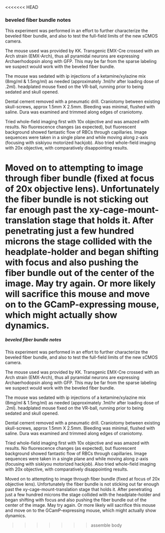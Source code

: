 <<<<<<< HEAD
### beveled fiber bundle notes
This experiment was performed in an effort to further characterize the beveled fiber bundle, and also to test the full-field limits of the new sCMOS camera.

The mouse used was provided by KK. Transgenic EMX-Cre crossed with an Arch strain (EMX-Arch), thus all pyramidal neurons are expressing Archaerhodopsin along with GFP. This may be far from the sparse labeling we suspect would work with the beveled fiber bundle.

The mouse was sedated with ip injections of a ketamine/xylazine mix (8mg/ml & 1.5mg/ml) as needed (approximately .1ml/hr after loading dose of .2ml). headplated mouse fixed on the VR-ball, running prior to being sedated and skull opened.

Dental cement removed with a pneumatic drill. Craniotomy between existing skull-screws, approx 1.5mm X 2.5mm. Bleeding was minimal, flushed with saline. Dura was examined and trimmed along edges of craniotomy.

Tried whole-field imaging first with 10x objective and was amazed with results. No fluorescence changes (as expected), but fluorescent background showed fantastic flow of RBCs through capillaries. Image sequences were taken in a single plane and while moving along z-axis (focusing with siskiyou motorized hackjob). Also tried whole-field imaging with 20x objective, with comparatively disappointing results.

Moved on to attempting to image through fiber bundle (fixed at focus of 20x objective lens). Unfortunately the fiber bundle is not sticking out far enough past the xy-cage-mount-translation stage that holds it. After penetrating just a few hundred microns the stage collided with the headplate-holder and began shifting with focus and also pushing the fiber bundle out of the center of the image. May try again. Or more likely will sacrifice this mouse and move on to the GCamP-expressing mouse, which might actually show dynamics.
=======
##### beveled fiber bundle notes
This experiment was performed in an effort to further characterize the beveled fiber bundle, and also to test the full-field limits of the new sCMOS camera.

The mouse used was provided by KK. Transgenic EMX-Cre crossed with an Arch strain (EMX-Arch), thus all pyramidal neurons are expressing Archaerhodopsin along with GFP. This may be far from the sparse labeling we suspect would work with the beveled fiber bundle.

The mouse was sedated with ip injections of a ketamine/xylazine mix (8mg/ml & 1.5mg/ml) as needed (approximately .1ml/hr after loading dose of .2ml). headplated mouse fixed on the VR-ball, running prior to being sedated and skull opened.

Dental cement removed with a pneumatic drill. Craniotomy between existing skull-screws, approx 1.5mm X 2.5mm. Bleeding was minimal, flushed with saline. Dura was examined and trimmed along edges of craniotomy.

Tried whole-field imaging first with 10x objective and was amazed with results. No fluorescence changes (as expected), but fluorescent background showed fantastic flow of RBCs through capillaries. Image sequences were taken in a single plane and while moving along z-axis (focusing with siskiyou motorized hackjob). Also tried whole-field imaging with 20x objective, with comparatively disappointing results.

Moved on to attempting to image through fiber bundle (fixed at focus of 20x objective lens). Unfortunately the fiber bundle is not sticking out far enough past the xy-cage-mount-translation stage that holds it. After penetrating just a few hundred microns the stage collided with the headplate-holder and began shifting with focus and also pushing the fiber bundle out of the center of the image. May try again. Or more likely will sacrifice this mouse and move on to the GCamP-expressing mouse, which might actually show dynamics.
>>>>>>> assemble body
